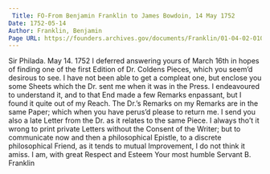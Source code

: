 ```yaml
---
 Title: FO-From Benjamin Franklin to James Bowdoin, 14 May 1752
Date: 1752-05-14
Author: Franklin, Benjamin
Page URL: https://founders.archives.gov/documents/Franklin/01-04-02-0106
---
```


Sir
Philada. May 14. 1752
I deferred answering yours of March 16th in hopes of finding one of the first Edition of Dr. Coldens Pieces, which you seem’d desirous to see. I have not been able to get a compleat one, but enclose you some Sheets which the Dr. sent me when it was in the Press. I endeavoured to understand it, and to that End made a few Remarks enpassant, but I found it quite out of my Reach. The Dr.’s Remarks on my Remarks are in the same Paper; which when you have perus’d please to return me. I send you also a late Letter from the Dr. as it relates to the same Piece.
I always tho’t it wrong to print private Letters without the Consent of the Writer; but to communicate now and then a philosophical Epistle, to a discrete philosophical Friend, as it tends to mutual Improvement, I do not think it amiss. I am, with great Respect and Esteem Your most humble Servant
B. Franklin

